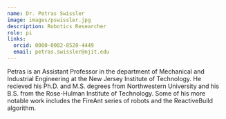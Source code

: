 ```yaml
---
name: Dr. Petras Swissler
image: images/pswissler.jpg
description: Robotics Researcher
role: pi
links:
  orcid: 0000-0002-8528-4449
  email: petras.swissler@njit.edu
---
```


Petras is an Assistant Professor in the department of Mechanical and Industrial Engineering at the New Jersey Institute of Technology.
He recieved his Ph.D. and M.S. degrees from Northwestern University and his B.S. from the Rose-Hulman Institute of Technology.
Some of his more notable work includes the FireAnt series of robots and the ReactiveBuild algorithm.
